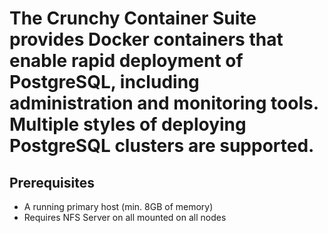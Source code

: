 # The Crunchy Container Suite provides Docker containers that enable rapid deployment of PostgreSQL, including administration and monitoring tools. Multiple styles of deploying PostgreSQL clusters are supported.

## Prerequisites
* A running primary host (min. 8GB of memory)
* Requires NFS Server on all mounted on all nodes
